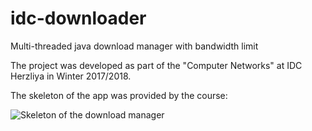 # idc-downloader

Multi-threaded java download manager with bandwidth limit

The project was developed as part of the "Computer Networks" at IDC Herzliya in Winter 2017/2018.

The skeleton of the app was provided by the course:

![Skeleton of the download manager](https://user-images.githubusercontent.com/15627894/35052163-95f03104-fbaf-11e7-8db5-0284e82277bd.png)
